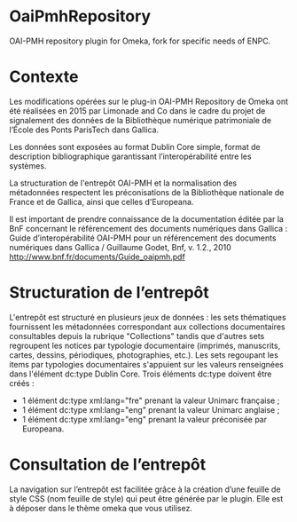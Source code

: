 # OaiPmhRepository
OAI-PMH repository plugin for Omeka, fork for specific needs of ENPC.

# Contexte
Les modifications opérées sur le plug-in OAI-PMH Repository de Omeka ont été réalisées en 2015 par Limonade and Co dans le cadre du projet de signalement des données de la Bibliothèque numérique patrimoniale de l’École des Ponts ParisTech dans Gallica.

Les données sont exposées au format Dublin Core simple, format de description bibliographique garantissant l’interopérabilité entre les systèmes.

La structuration de l'entrepôt OAI-PMH et la normalisation des métadonnées respectent les préconisations de la Bibliothèque nationale de France et de Gallica, ainsi que celles d'Europeana.

Il est important de prendre connaissance de la documentation éditée par la BnF concernant le référencement des documents numériques dans Gallica : Guide d’interopérabilité OAI-PMH pour un référencement des documents numériques dans Gallica / Guillaume Godet, Bnf, v. 1.2., 2010 http://www.bnf.fr/documents/Guide_oaipmh.pdf

# Structuration de l’entrepôt
L'entrepôt est structuré en plusieurs jeux de données : les sets thématiques fournissent les métadonnées correspondant aux collections documentaires consultables depuis la rubrique "Collections" tandis que d'autres sets regroupent les notices par typologie documentaire (imprimés, manuscrits, cartes, dessins, périodiques, photographies, etc.).
Les sets regoupant les items par typologies documentaires s'appuient sur les valeurs renseignées dans l'élément dc:type Dublin Core.
Trois éléments dc:type doivent être créés :
- 1 élément dc:type xml:lang="fre" prenant la valeur Unimarc française ;
- 1 élément dc:type xml:lang="eng" prenant la valeur Unimarc anglaise ;
- 1 élément dc:type xml:lang="eng" prenant la valeur préconisée par Europeana.

# Consultation de l’entrepôt
La navigation sur l’entrepôt est facilitée grâce à la création d’une feuille de style CSS (nom feuille de style) qui peut être générée par le plugin. Elle est à déposer dans le thème omeka que vous utilisez.
